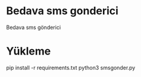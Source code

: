 # Bedava sms gonderici
 Bedava sms gönderici

# Yükleme
pip install -r requirements.txt
python3 smsgonder.py